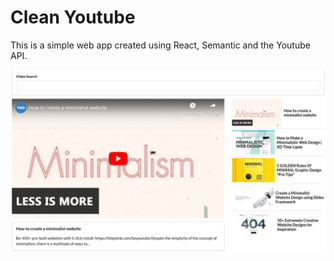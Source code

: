 # Clean Youtube

This is a simple web app created using React, Semantic and the Youtube API.

![screenshot](./screenshot.png "Clean Youtube") 